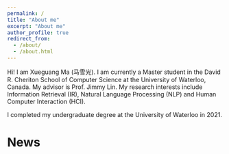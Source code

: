 ```yaml
---
permalink: /
title: "About me"
excerpt: "About me"
author_profile: true
redirect_from: 
  - /about/
  - /about.html
---
```


Hi! I am Xueguang Ma (马雪光).
I am currently a Master student in the David R. Cheriton School of Computer Science at the University of Waterloo, Canada.
My advisor is Prof. Jimmy Lin.
My research interests include Information Retrieval (IR), Natural Language Processing (NLP) and Human Computer Interaction (HCI).

I completed my undergraduate degree at the University of Waterloo in 2021.

# News
